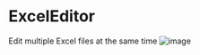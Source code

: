 # ExcelEditor
Edit multiple Excel files at the same time
![image](https://github.com/user-attachments/assets/ac23bb69-5510-4c64-a841-e6f1c5a49a77)
